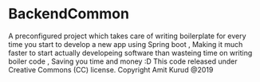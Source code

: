 # BackendCommon
A preconfigured project which takes care of writing boilerplate for every time you start to develop a new app using Spring boot ,
Making it much faster to start actually developeing software than wasteing time on writing boiler code , Saving you time and money :D
This code released under Creative Commons (CC) license.
Copyright Amit Kurud @2019
